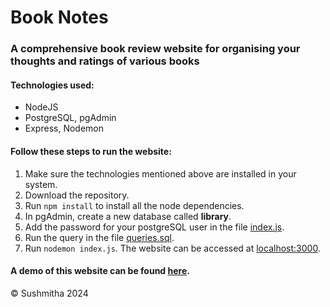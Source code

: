 # Book Notes

### A comprehensive book review website for organising your thoughts and ratings of various books

#### Technologies used:
- NodeJS
- PostgreSQL, pgAdmin
- Express, Nodemon

#### Follow these steps to run the website:

1. Make sure the technologies mentioned above are installed in your system.
2. Download the repository.
3. Run `npm install` to install all the node dependencies.
4. In pgAdmin, create a new database called **library**.
5. Add the password for your postgreSQL user in the file [index.js](index.js).
6. Run the query in the file [queries.sql](queries.sql).
7. Run `nodemon index.js`. The website can be accessed at [localhost:3000](http://localhost:3000/).

#### A demo of this website can be found [here](https://www.youtube.com/watch?v=-Op-yd5D4F8).

&copy; Sushmitha 2024
